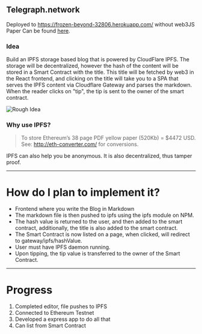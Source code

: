## Telegraph.network

Deployed to https://frozen-beyond-32806.herokuapp.com/ without web3JS
<br>
Paper Can be found [here](https://www.researchgate.net/publication/344692172_EthJourn_A_framework_for_incentive-driven_decentralized_journalism_network_on_Blockchain_and_P2P_storage).
### Idea
Build an IPFS storage based blog that is powered by CloudFlare IPFS. The storage will be decentralized, however the hash of the content will be stored in a Smart Contract with the title. This title will be fetched by web3 in the React frontend, and clicking on the title will take you to a SPA that serves the IPFS content via Cloudflare Gateway and parses the markdown. When the reader clicks on "tip", the tip is sent to the owner of the smart contract.

![Rough Idea](https://i.imgur.com/lK3snRz.png)

### Why use IPFS?
>To store Ethereum’s 38 page PDF yellow paper (520Kb) = $4472 USD. See: http://eth-converter.com/ for conversions.

IPFS can also help you be anonymous. It is also decentralized, thus tamper proof.

<hr>


# How do I plan to implement it?
<ul>
<li>Frontend where you write the Blog in Markdown
<li>The markdown file is then pushed to ipfs using the ipfs module on NPM.
<li>The hash value is returned to the user, and then added to the smart contract, additionally, the title is also added to the smart contract.
<li>The Smart Contract is now listed on a page, when clicked, will redirect to gateway/ipfs/hashValue.
<li>User must have IPFS daemon running.
<li>Upon tipping, the tip value is transferred to the owner of the Smart Contract.
</ul>
<hr>

# Progress <br>
1. Completed editor, file pushes to IPFS<br>
2. Connected to Ethereum Testnet<br>
3. Developed a express app to do all that<br>
4. Can list from Smart Contract<br>
